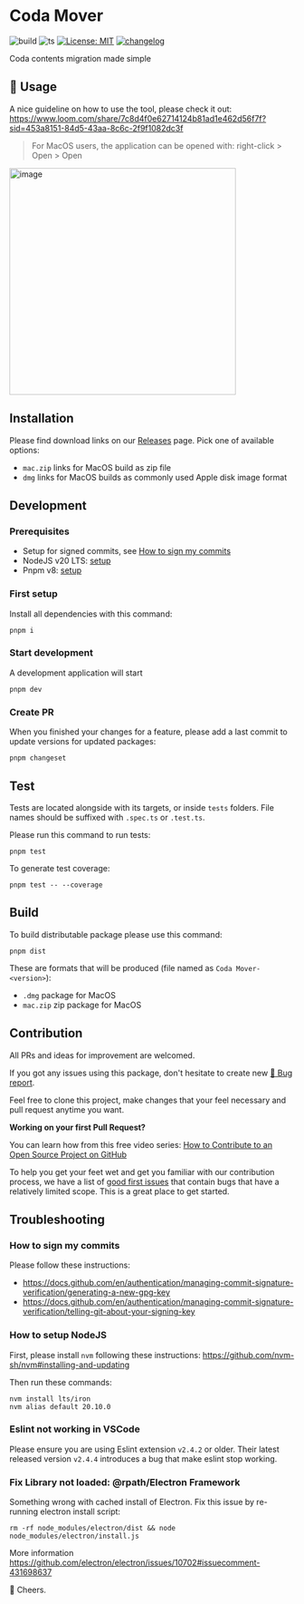 Coda Mover
=====

![build][badge-build]
![ts](https://badgen.net/badge/-/TypeScript/blue?icon=typescript&label)
[![License: MIT](https://img.shields.io/badge/License-MIT-yellow.svg)](https://opensource.org/licenses/MIT)
[![changelog][badge-changelog]](/CHANGELOG.md)

Coda contents migration made simple

🥳 Usage
-----

A nice guideline on how to use the tool, please check it out:
https://www.loom.com/share/7c8d4f0e62714124b81ad1e462d56f7f?sid=453a8151-84d5-43aa-8c6c-2f9f1082dc3f

> For MacOS users, the application can be opened with:
> right-click > Open > Open

<img width="400" alt="image" src="https://github.com/CoderPush/coda-mover/assets/13363340/2d59e452-5dcb-4bc6-a028-0e1a2910c9b6">

Installation
-----

Please find download links on our [Releases](https://github.com/CoderPush/coda-mover/releases) page. Pick one of available options:

- `mac.zip` links for MacOS build as zip file
- `dmg` links for MacOS builds as commonly used Apple disk image format

Development
-----
### Prerequisites
- Setup for signed commits, see [How to sign my commits](#how-to-sign-my-commits)
- NodeJS v20 LTS: [setup](#how-to-setup-nodejs)
- Pnpm v8: [setup](https://pnpm.io/installation)

### First setup

Install all dependencies with this command:
```
pnpm i
```

### Start development

A development application will start

```
pnpm dev
```

### Create PR

When you finished your changes for a feature, please add a last commit to update versions for updated packages:

```
pnpm changeset
```

Test
-----

Tests are located alongside with its targets, or inside `tests` folders. File names should be suffixed with `.spec.ts` or `.test.ts`.

Please run this command to run tests:

```
pnpm test
```

To generate test coverage:

```
pnpm test -- --coverage
```

Build
-----

To build distributable package please use this command:

```
pnpm dist
```

These are formats that will be produced (file named as `Coda Mover-<version>`):

- `.dmg` package for MacOS
- `mac.zip` zip package for MacOS

Contribution
-----

All PRs and ideas for improvement are welcomed. 

If you got any issues using this package, don't hesitate to create new [🐞 Bug report][issues].

Feel free to clone this project, make changes that your feel necessary and pull request anytime you want.

**Working on your first Pull Request?**

You can learn how from this free video series: [How to Contribute to an Open Source Project on GitHub](https://egghead.io/courses/how-to-contribute-to-an-open-source-project-on-github)

To help you get your feet wet and get you familiar with our contribution process, we have a list of [good first issues][good-first] that contain bugs that have a relatively limited scope. This is a great place to get started.

Troubleshooting
-----
### How to sign my commits

Please follow these instructions:
- https://docs.github.com/en/authentication/managing-commit-signature-verification/generating-a-new-gpg-key
- https://docs.github.com/en/authentication/managing-commit-signature-verification/telling-git-about-your-signing-key

### How to setup NodeJS

First, please install `nvm` following these instructions: https://github.com/nvm-sh/nvm#installing-and-updating

Then run these commands:
```
nvm install lts/iron
nvm alias default 20.10.0
```

### Eslint not working in VSCode

Please ensure you are using Eslint extension `v2.4.2` or older. Their latest released version `v2.4.4` introduces a bug that make eslint stop working.

### Fix Library not loaded: @rpath/Electron Framework

Something wrong with cached install of Electron. Fix this issue by re-running electron install script:
```
rm -rf node_modules/electron/dist && node node_modules/electron/install.js
```

More information https://github.com/electron/electron/issues/10702#issuecomment-431698637

🍻 Cheers.

[issues]: https://github.com/CoderPush/coda-mover/issues
[good-first]: https://github.com/CoderPush/coda-mover/issues?q=is%3Aopen+is%3Aissue+label%3A%22good+first+issue%22

[badge-build]: https://github.com/CoderPush/coda-mover/actions/workflows/build.yaml/badge.svg
[badge-changelog]: https://img.shields.io/badge/changelog-8A2BE2
